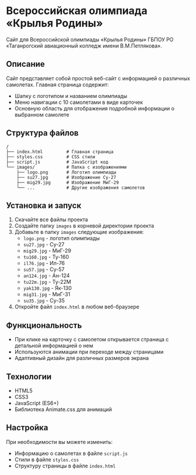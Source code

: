 # Всероссийская олимпиада «Крылья Родины»

Сайт для Всероссийской олимпиады «Крылья Родины» ГБПОУ РО «Таганрогский авиационный колледж имени В.М.Петлякова».

## Описание

Сайт представляет собой простой веб-сайт с информацией о различных самолетах. Главная страница содержит:

- Шапку с логотипом и названием олимпиады
- Меню навигации с 10 самолетами в виде карточек
- Основную область для отображения подробной информации о выбранном самолете

## Структура файлов

```
/
├── index.html         # Главная страница
├── styles.css         # CSS стили
├── script.js          # JavaScript код
└── images/            # Папка с изображениями
    ├── logo.png       # Логотип олимпиады
    ├── su27.jpg       # Изображение Су-27
    ├── mig29.jpg      # Изображение МиГ-29
    └── ...            # Другие изображения самолетов
```

## Установка и запуск

1. Скачайте все файлы проекта
2. Создайте папку `images` в корневой директории проекта
3. Добавьте в папку `images` следующие изображения:
   - `logo.png` - логотип олимпиады
   - `su27.jpg` - Су-27
   - `mig29.jpg` - МиГ-29
   - `tu160.jpg` - Ту-160
   - `il76.jpg` - Ил-76
   - `su57.jpg` - Су-57
   - `an124.jpg` - Ан-124
   - `tu22m.jpg` - Ту-22М
   - `yak130.jpg` - Як-130
   - `mig31.jpg` - МиГ-31
   - `su35.jpg` - Су-35
4. Откройте файл `index.html` в любом веб-браузере

## Функциональность

- При клике на карточку с самолетом открывается страница с детальной информацией о нем
- Используются анимации при переходе между страницами
- Адаптивный дизайн для различных размеров экрана

## Технологии

- HTML5
- CSS3
- JavaScript (ES6+)
- Библиотека Animate.css для анимаций

## Настройка

При необходимости вы можете изменить:

- Информацию о самолетах в файле `script.js`
- Стили в файле `styles.css`
- Структуру страницы в файле `index.html`
